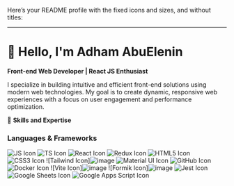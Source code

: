 Here’s your README profile with the fixed icons and sizes, and without titles:

---

# 👋 Hello, I'm **Adham AbuElenin**  

**Front-end Web Developer | React JS Enthusiast**  

I specialize in building intuitive and efficient front-end solutions using modern web technologies. My goal is to create dynamic, responsive web experiences with a focus on user engagement and performance optimization.

🌟 **Skills and Expertise**  

### **Languages & Frameworks**  
![JS Icon](https://img.icons8.com/color/40/000000/javascript.png) ![TS Icon](https://img.icons8.com/color/40/000000/typescript.png) ![React Icon](https://img.icons8.com/ultraviolet/40/000000/react.png) ![Redux Icon](https://img.icons8.com/color/40/000000/redux.png) ![HTML5 Icon](https://img.icons8.com/color/40/000000/html-5.png) ![CSS3 Icon](https://img.icons8.com/color/40/000000/css3.png) ![Tailwind Icon]![image](https://github.com/user-attachments/assets/8b1a6e38-08ca-439e-91e0-2b1e40d09d72)
 ![Material UI Icon](https://img.icons8.com/color/40/000000/material-ui.png)
![GitHub Icon](https://img.icons8.com/fluent/40/000000/github.png) ![Docker Icon](https://img.icons8.com/color/40/000000/docker.png) ![Vite Icon]![image](https://github.com/user-attachments/assets/bb59d7f1-ff35-4106-8b1b-6678194bcf7e)
 ![Formik Icon]![image](https://github.com/user-attachments/assets/6429ae69-c124-425b-9834-05ed4ab28fc4)
![Jest Icon](https://img.icons8.com/color/40/000000/jest.png)
![Google Sheets Icon](https://img.icons8.com/color/40/000000/google-sheets.png) ![Google Apps Script Icon](https://img.icons8.com/color/40/000000/google-apps-script.png)
